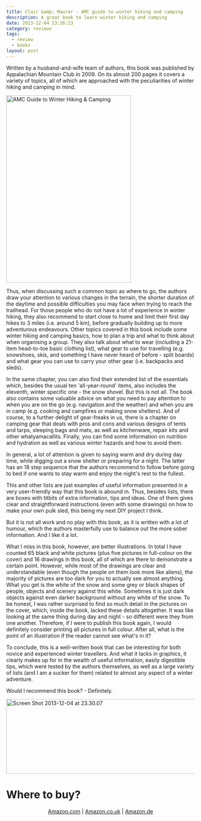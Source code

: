 ```yaml
---
title: Clair &amp; Maurer - AMC guide to winter hiking and camping
description: A great book to learn winter hiking and camping
date: 2013-12-04 23:26:13
category: reviews
tags: 
  - review
  - books
layout: post
---
```


Written by a husband-and-wife team of authors, this book was published by Appalachian Mountain Club in 2009. On its almost 200 pages it covers a variety of topics, all of which are approached with the peculiarities of winter hiking and camping in mind. 

<a href="http://www.flickr.com/photos/90204224@N07/11212388224"><img src="http://farm3.staticflickr.com/2847/11212388224_98e61e4e5c.jpg" width="333" height="500" alt="AMC Guide to Winter Hiking &amp; Camping"></a> 
<!--more-->

Thus, when discussing such a common topic as where to go, the authors draw your attention to various changes in the terrain, the shorter duration of the daytime and possible difficulties you may face when trying to reach the trailhead. For those people who do not have a lot of experience in winter hiking, they also recommend to start close to home and limit their first day hikes to 3 miles (i.e. around 5 km), before gradually building up to more adventurous endeavours. Other topics covered in this book include some winter hiking and camping basics, how to plan a trip and what to think about when organising a group. They also talk about what to wear (including a 21-item head-to-toe basic clothing list), what gear to use for travelling (e.g. snowshoes, skis, and something I have never heard of before - split boards) and what gear you can use to carry your other gear (i.e. backpacks and sleds). 

In the same chapter, you can also find their extended list of the essentials which, besides the usual ten 'all-year-round' items, also includes the eleventh, winter specific one - the snow shovel. But this is not all. The book also contains some valuable advice on what you need to pay attention to when you are on the go (e.g. navigation and the weather) and when you are in camp (e.g. cooking and campfires or making snow shelters). And of course, to a further delight of gear-freaks in us, there is a chapter on camping gear that deals with pros and cons and various designs of tents and tarps, sleeping bags and mats, as well as kitchenware, repair kits and other whatyamacallits. Finally, you can find some information on nutrition and hydration as well as various winter hazards and how to avoid them. 

In general, a lot of attention is given to saying warm and dry during day time, while digging out a snow shelter or preparing for a night. The latter has an 18 step sequence that the authors recommend to follow before going to bed if one wants to stay warm and enjoy the night's rest to the fullest. 

This and other lists are just examples of useful information presented in a very user-friendly way that this book is abound in. Thus, besides lists, there are boxes with titbits of extra information, tips and ideas. One of them gives clear and straightforward instructions (even with some drawings) on how to make your own pulk sled, this being my next DIY project I think.

But it is not all work and no play with this book, as it is written with a lot of humour, which the authors masterfully use to balance out the more sober information. And I like it a lot. 

What I miss in this book, however, are better illustrations. In total I have counted 65 black and white pictures (plus five pictures in full-colour on the cover) and 16 drawings in this book, all of which are there to demonstrate a certain point. However, while most of the drawings are clear and understandable (even though the people on them look more like aliens), the majority of pictures are too dark for you to actually see almost anything. What you get is the white of the snow and some grey or black shapes of people, objects and scenery against this white. Sometimes it is just dark objects against even darker background without any white of the snow. To be honest, I was rather surprised to find so much detail in the pictures on the cover, which, inside the book, lacked these details altogether. It was like looking at the same thing during day and night - so different were they from one another. Therefore, if I were to publish this book again, I would definitely consider printing all pictures in full colour. After all, what is the point of an illustration if the reader cannot see what's in it? 

To conclude, this is a well-written book that can be interesting for both novice and experienced winter travellers. And what it lacks in graphics, it clearly makes up for in the wealth of useful information, easily digestible tips, which were tested by the authors themselves, as well as a large variety of lists (and I am a sucker for them) related to almost any aspect of a winter adventure.

Would I recommend this book? - Definitely.

<a href="http://www.flickr.com/photos/90204224@N07/11211844134"><img src="http://farm6.staticflickr.com/5483/11211844134_c11a5bdcd8_o.png" width="558" height="199" alt="Screen Shot 2013-12-04 at 23.30.07"></a>


<div class="panel panel-primary">
  <div class="panel-heading">
    <h1 class="panel-title">Where to buy?</h1>
  </div>
  <div class="panel-body"><center>
<a href="http://www.amazon.com/gp/product/1934028126/ref=as_li_qf_sp_asin_il_tl?ie=UTF8&camp=1789&creative=9325&creativeASIN=1934028126&linkCode=as2&tag=hikeve-20" target="_blank">Amazon.com</a> | <a href="http://www.amazon.co.uk/gp/product/1934028126/ref=as_li_qf_sp_asin_il_tl?ie=UTF8&camp=1634&creative=6738&creativeASIN=1934028126&linkCode=as2&tag=hikeve07-21" target="_blank">Amazon.co.uk</a> | <a href="http://www.amazon.de/gp/product/1934028126/ref=as_li_qf_sp_asin_il_tl?ie=UTF8&camp=1638&creative=6742&creativeASIN=1934028126&linkCode=as2&tag=hikeve-21" target="_blank">Amazon.de</a></center></div>
